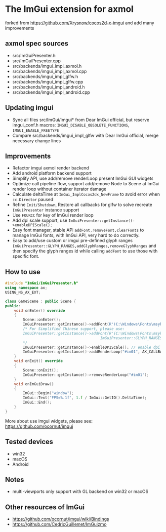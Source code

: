# The ImGui extension for axmol

forked from https://github.com/Xrysnow/cocos2d-x-imgui and add many improvements

## axmol spec sources

- src/ImGuiPresenter.h
- src/ImGuiPresenter.cpp
- src/backends/imgui_impl_axmol.h
- src/backends/imgui_impl_axmol.cpp
- src/backends/imgui_impl_glfw.h
- src/backends/imgui_impl_glfw.cpp
- src/backends/imgui_impl_android.h
- src/backends/imgui_impl_android.cpp

## Updating imgui

- Sync all files src/ImGui/imgui* from Dear ImGui official, but reserve imgui_conf.h macros: `IMGUI_DISABLE_OBSOLETE_FUNCTIONS`, `IMGUI_ENABLE_FREETYPE`
- Compare src/backends/imgui_impl_glfw with Dear ImGui official, merge necessary change lines

## Improvements

* Refactor imgui axmol render backend
* Add android platform backend support
* Simplify API, use add/remove renderLoop present ImGui GUI widgets
* Optimize call pipeline flow, support add/remove Node to Scene at ImGui render loop without container iterator damage
* Calculate deltaTime at ```ImGui_ImplCocos2dx_NewFrame``` to avoid error when ```cc.Director``` paused
* Refine ```Init/Shutdown```, Restore all callbacks for glfw to solve recreate ```ImGuiPresenter``` instance support
* Use ```FOURCC``` for key of ImGui render loop
* Add dpi scale support, use ```ImGuiPresenter::getInstance()->enableDPIScale();```
* Easy font manager, stable API ```addFont,removeFont,clearFonts``` to manage ImGui fonts, with ImGui API, very hard to do correctly.
* Easy to add/use custom or imgui pre-defined glyph ranges ```ImGuiPresenter::GLYPH_RANGES,addGlyphRanges,removeGlyphRanges```
and then specify the glyph ranges id while calling `addFont`
to use those with specific font.

## How to use

```cpp
#include "ImGui/ImGuiPresenter.h"
using namespace ax;
USING_NS_AX_EXT;

class GameScene : public Scene {
public:
    void onEnter() override
    {
        Scene::onEnter();
        ImGuiPresenter::getInstance()->addFont(R"(C:\Windows\Fonts\msyh.ttc)");
        /* For Simplified Chinese support, please use:
        ImGuiPresenter::getInstance()->addFont(R"(C:\Windows\Fonts\msyh.ttc)", ImGuiPresenter::DEFAULT_FONT_SIZE,
                                           ImGuiPresenter::GLYPH_RANGES::CHINESE_GENERAL);
        */
        ImGuiPresenter::getInstance()->enableDPIScale(); // enable dpi scale for 4K display support, depends at least one valid ttf/ttc font was added.
        ImGuiPresenter::getInstance()->addRenderLoop("#im01", AX_CALLBACK_0(GameScene::onImGuiDraw, this), this);
    }
    void onExit() override
    {
        Scene::onExit();
        ImGuiPresenter::getInstance()->removeRenderLoop("#im01");
    }
    void onImGuiDraw()
    {
        ImGui::Begin("window");
        ImGui::Text("FPS=%.1f", 1.f / ImGui::GetIO().DeltaTime);
        ImGui::End();
    }
}

```
More about use imgui widgets, please see: https://github.com/ocornut/imgui

## Tested devices

* win32
* macOS
* Android

## Notes

- multi-viewports only support with GL backend on win32 or macOS

## Other resources of ImGui

* https://github.com/ocornut/imgui/wiki/Bindings
* https://github.com/CedricGuillemet/ImGuizmo
